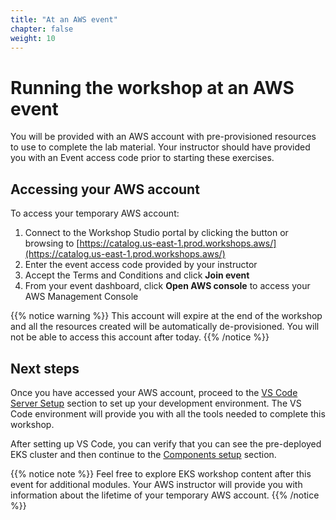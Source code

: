 ```yaml
---
title: "At an AWS event"
chapter: false
weight: 10
---
```


# Running the workshop at an AWS event

You will be provided with an AWS account with pre-provisioned resources to use to complete the lab material. Your instructor should have provided you with an Event access code prior to starting these exercises.

## Accessing your AWS account

To access your temporary AWS account:

1. Connect to the Workshop Studio portal by clicking the button or browsing to [https://catalog.us-east-1.prod.workshops.aws/](https://catalog.us-east-1.prod.workshops.aws/)
2. Enter the event access code provided by your instructor
3. Accept the Terms and Conditions and click **Join event**
4. From your event dashboard, click **Open AWS console** to access your AWS Management Console

{{% notice warning %}}
This account will expire at the end of the workshop and all the resources created will be automatically de-provisioned. You will not be able to access this account after today.
{{% /notice %}}

## Next steps

Once you have accessed your AWS account, proceed to the [VS Code Server Setup](../1_aws_event/13_vscode-server.html) section to set up your development environment. The VS Code environment will provide you with all the tools needed to complete this workshop.

After setting up VS Code, you can verify that you can see the pre-deployed EKS cluster and then continue to the [Components setup](../3_components_setup.html) section.

{{% notice note %}}
Feel free to explore EKS workshop content after this event for additional modules. Your AWS instructor will provide you with information about the lifetime of your temporary AWS account.
{{% /notice %}}

